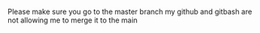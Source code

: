 Please make sure you go to the master branch my github and gitbash are not allowing me to merge it to the main
